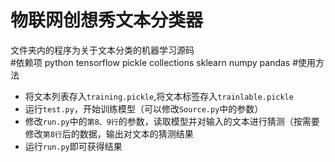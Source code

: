 物联网创想秀文本分类器
====================
文件夹内的程序为关于文本分类的机器学习源码<br>
#依赖项
    python
    tensorflow
    pickle
    collections
    sklearn
    numpy
    pandas
#使用方法
* 将文本列表存入`training.pickle`,将文本标签存入`trainlable.pickle`
* 运行`test.py`，开始训练模型（可以修改`Source.py`中的参数）
* 修改`run.py`中的`第8、9行`的参数，读取模型并对输入的文本进行猜测（按需要修改`第8行`后的数据，输出对文本的猜测结果
* 运行`run.py`即可获得结果
